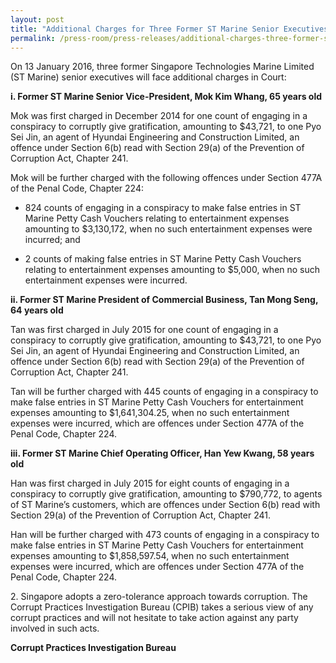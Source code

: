 ```yaml
---
layout: post
title: "Additional Charges for Three Former ST Marine Senior Executives"
permalink: /press-room/press-releases/additional-charges-three-former-st-marine-senior-executives/
---
```

On 13 January 2016, three former Singapore Technologies Marine Limited (ST Marine) senior executives will face additional charges in Court:

**i. Former ST Marine Senior Vice-President, Mok Kim Whang, 65 years old**

Mok was first charged in December 2014 for one count of engaging in a conspiracy to corruptly give gratification, amounting to $43,721, to one Pyo Sei Jin, an agent of Hyundai Engineering and Construction Limited, an offence under Section 6(b) read with Section 29(a) of the Prevention of Corruption Act, Chapter 241.

Mok will be further charged with the following offences under Section 477A of the Penal Code, Chapter 224:

* 824 counts of engaging in a conspiracy to make false entries in ST Marine Petty Cash Vouchers relating to entertainment expenses amounting to $3,130,172, when no such entertainment expenses were incurred; and

* 2 counts of making false entries in ST Marine Petty Cash Vouchers relating to entertainment expenses amounting to $5,000, when no such entertainment expenses were incurred.  

**ii. Former ST Marine President of Commercial Business, Tan Mong Seng, 64 years old**

Tan was first charged in July 2015 for one count of engaging in a conspiracy to corruptly give gratification, amounting to $43,721, to one Pyo Sei Jin, an agent of Hyundai Engineering and Construction Limited, an offence under Section 6(b) read with Section 29(a) of the Prevention of Corruption Act, Chapter 241.

Tan will be further charged with 445 counts of engaging in a conspiracy to make false entries in ST Marine Petty Cash Vouchers for entertainment expenses amounting to $1,641,304.25, when no such entertainment expenses were incurred, which are offences under Section 477A of the Penal Code, Chapter 224.

**iii. Former ST Marine Chief Operating Officer, Han Yew Kwang, 58 years old**

Han was first charged in July 2015 for eight counts of engaging in a conspiracy to corruptly give gratification, amounting to $790,772, to agents of ST Marine’s customers, which are offences under Section 6(b) read with Section 29(a) of the Prevention of Corruption Act, Chapter 241.

Han will be further charged with 473 counts of engaging in a conspiracy to make false entries in ST Marine Petty Cash Vouchers for entertainment expenses amounting to $1,858,597.54, when no such entertainment expenses were incurred, which are offences under Section 477A of the Penal Code, Chapter 224.

2\.          Singapore adopts a zero-tolerance approach towards corruption. The Corrupt Practices Investigation Bureau (CPIB) takes a serious view of any corrupt practices and will not hesitate to take action against any party involved in such acts.

**Corrupt Practices Investigation Bureau**
